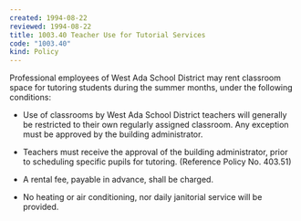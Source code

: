 ```yaml
---
created: 1994-08-22
reviewed: 1994-08-22
title: 1003.40 Teacher Use for Tutorial Services
code: "1003.40"
kind: Policy
---
```


Professional employees of West Ada School District may rent classroom space for tutoring students during the summer months, under the following conditions:

- Use of classrooms by West Ada School District teachers will generally be restricted to their own regularly assigned classroom. Any exception must be approved by the building administrator.

- Teachers must receive the approval of the building administrator, prior to scheduling specific pupils for tutoring. (Reference Policy No. 403.51)

- A rental fee, payable in advance, shall be charged.

- No heating or air conditioning, nor daily janitorial service will be provided.
